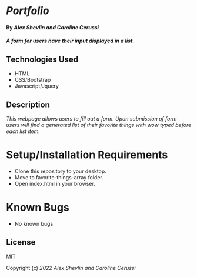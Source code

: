 # _Portfolio_

#### By _**Alex Shevlin and Caroline Cerussi**_

#### _A form for users have their input displayed in a list._

## Technologies Used

* HTML
* CSS/Bootstrap
* Javascript/Jquery

## Description

_This webpage allows users to fill out a form. Upon submission of form users will find a generated list of their favorite things with wow typed before each list item._

# Setup/Installation Requirements

* Clone this repository to your desktop.
* Move to favorite-things-array folder.
* Open index.html in your browser.

# Known Bugs

* No known bugs

## License

[MIT](/LICENSE)

Copyright (c) _2022_ _Alex Shevlin and Caroline Cerussi_